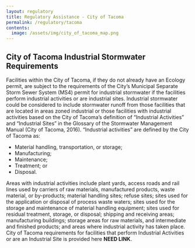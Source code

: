 ```yaml
---
layout: regulatory
title: Regulatory Assistance - City of Tacoma
permalink: /regulatory/tacoma
contents:
  image: /assets/img/city_of_tacoma_map.png
---
```


## City of Tacoma Industrial Stormwater Requirements

Facilities within the City of Tacoma, if they do not already have an Ecology permit, are subject to the requirements of the City’s Municipal Separate Storm Sewer System (MS4) permit for industrial stormwater if the facilities perform industrial activities or are industrial sites. Industrial stormwater could be considered to include stormwater runoff from those facilities that are located in areas zoned industrial or those facilities with industrial activities based on the City of Tacoma’s definition of “Industrial Activities” and “Industrial Sites” in the Glossary of the Stormwater Management Manual (City of Tacoma, 2016). “Industrial activities” are defined by the City of Tacoma as:

- Material handling, transportation, or storage;
- Manufacturing;
- Maintenance;
- Treatment; or
- Disposal.

Areas with industrial activities include plant yards, access roads and rail lines used by carriers of raw materials, manufactured products, waste material, or by-products; material handling sites; refuse sites; sites used for the application or disposal of process waste waters; sites used for the storage and maintenance of material handling equipment; sites used for residual treatment, storage, or disposal; shipping and receiving areas; manufacturing buildings; storage areas for raw materials, and intermediate and finished products; and areas where industrial activity has taken place. City of Tacoma requirements for facilities that perform Industrial Activities or are an Industrial Site is provided here **NEED LINK**.
